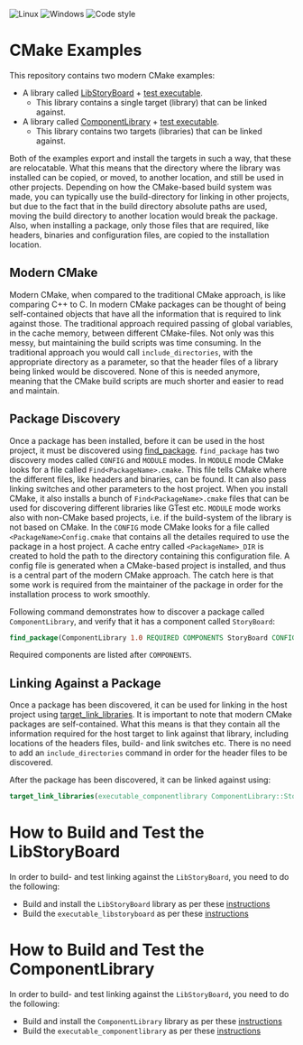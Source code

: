 ![Linux](https://github.com/JarnoRalli/cmake-examples/actions/workflows/linux_build.yml/badge.svg)   ![Windows](https://github.com/JarnoRalli/cmake-examples/actions/workflows/windows_build.yml/badge.svg)   ![Code style](https://github.com/JarnoRalli/cmake-examples/actions/workflows/code_style.yml/badge.svg)

# CMake Examples

This repository contains two modern CMake examples: 

* A library called [LibStoryBoard](./libstoryboard/README.md) + [test executable](./executable_libstoryboard/README.md).
  * This library contains a single target (library) that can be linked against.
* A library called [ComponentLibrary](./componentlibrary/README.md) + [test executable](./executable_componentlibrary/README.md).
  * This library contains two targets (libraries) that can be linked against.

Both of the examples export and install the targets in such a way, that these are relocatable. What this means that the directory
where the library was installed can be copied, or moved, to another location, and still be used in other projects. Depending
on how the CMake-based build system was made, you can typically use the build-directory for linking in other projects, but
due to the fact that in the build directory absolute paths are used, moving the build directory to another location would
break the package. Also, when installing a package, only those files that are required, like headers, binaries and configuration files, are
copied to the installation location.

## Modern CMake

Modern CMake, when compared to the traditional CMake approach, is like comparing C++ to C. In modern CMake packages can be thought of
being self-contained objects that have all the information that is required to link against those. The traditional approach required
passing of global variables, in the cache memory, between different CMake-files. Not only was this messy, but maintaining the build scripts was time consuming.
In the traditional approach you would call `include_directories`, with the appropriate directory as a parameter, so that the header files
of a library being linked would be discovered. None of this is needed anymore, meaning that the CMake build scripts are much shorter and
easier to read and maintain.

## Package Discovery

Once a package has been installed, before it can be used in the host project, it must be discovered using [find_package](https://cmake.org/cmake/help/latest/command/find_package.html).
`find_package` has two discovery modes called `CONFIG` and `MODULE` modes. In `MODULE` mode CMake looks for a file called `Find<PackageName>.cmake`.
This file tells CMake where the different files, like headers and binaries, can be found. It can also pass linking switches and other parameters to the host project.
When you install CMake, it also installs a bunch of `Find<PackageName>.cmake` files that can be used for discovering different libraries like GTest etc. 
`MODULE` mode works also with non-CMake based projects, i.e. if the build-system of the library is not based on CMake. In the `CONFIG` mode
CMake looks for a file called `<PackageName>Config.cmake` that contains all the detailes required to use the package in a host project.
A cache entry called `<PackageName>_DIR` is created to hold the path to the directory containing this configuration file. A config file
is generated when a CMake-based project is installed, and thus is a central part of the modern CMake approach. The catch here is that some
work is required from the maintainer of the package in order for the installation process to work smoothly.

Following command demonstrates how to discover a package called `ComponentLibrary`, and verify that it has a component called `StoryBoard`:

```cmake
find_package(ComponentLibrary 1.0 REQUIRED COMPONENTS StoryBoard CONFIG)
```

Required components are listed after `COMPONENTS`. 

## Linking Against a Package

Once a package has been discovered, it can be used for linking in the host project using [target_link_libraries](https://cmake.org/cmake/help/latest/command/target_link_libraries.html).
It is important to note that modern CMake packages are self-contained. What this means is that they contain all the information required for the host target
to link against that library, including locations of the headers files, build- and link switches etc. There is no need to add an `include_directories` command
in order for the header files to be discovered.

After the package has been discovered, it can be linked against using:

```cmake
target_link_libraries(executable_componentlibrary ComponentLibrary::StoryBoard)
```

# How to Build and Test the LibStoryBoard

In order to build- and test linking against the `LibStoryBoard`, you need to do the following:

* Build and install the `LibStoryBoard` library as per these [instructions](./libstoryboard/README.md)
* Build the `executable_libstoryboard` as per these [instructions](./executable_libstoryboard/README.md)

# How to Build and Test the ComponentLibrary

In order to build- and test linking against the `LibStoryBoard`, you need to do the following:

* Build and install the `ComponentLibrary` library as per these [instructions](./componentlibrary/README.md)
* Build the `executable_componentlibrary` as per these [instructions](./executable_componentlibrary/README.md)

